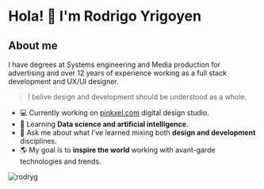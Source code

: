 # Hola! 🤙 I'm Rodrigo Yrigoyen

## About me

I have degrees at Systems engineering and Media production for advertising and over 12 years of experience working as a full stack development and UX/UI designer.

> I belive design and development should be understood as a whole.

- 💻 Currently working on [pinkxel.com](https://pinkxel.com) digital design studio.
- 🤖 Learning **Data science and artificial intelligence**.
- 🎨 Ask me about what I've learned mixing both **design and development** disciplines.
- 🌎 My goal is to **inspire the world** working with avant-garde technologies and trends.

<p><img align="left" src="https://github-readme-stats.vercel.app/api/top-langs/?username=rodryg&layout=compact&hide=html" alt="rodryg" /></p>


<!--
**rodryg/rodryg** is a ✨ _special_ ✨ repository because its `README.md` (this file) appears on your GitHub profile.

Here are some ideas to get you started:

- 🔭 I’m currently working on ...
- 🌱 I’m currently learning ...
- 👯 I’m looking to collaborate on ...
- 🤔 I’m looking for help with ...
- 💬 Ask me about ...
- 📫 How to reach me: ...
- 😄 Pronouns: ...
- ⚡ Fun fact: ...
-->
